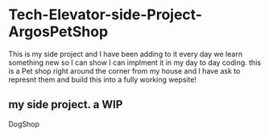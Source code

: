# Tech-Elevator-side-Project-ArgosPetShop
This is my side project and I have been adding to it every day we learn something new so I can show I can implment it in my day to day coding.
this is a Pet shop right around the corner from my house and I have ask to represnt them and build this into a fully working wepsite!
## my side project. a WIP 

DogShop
